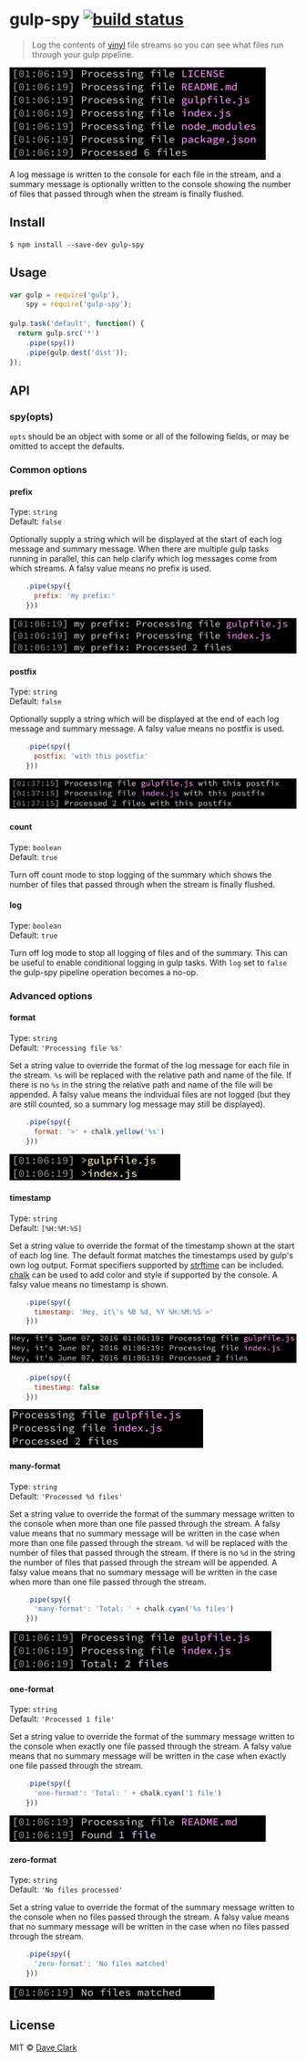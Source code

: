 # gulp-spy [![build status](https://travis-ci.org/dcwarwick/gulp-spy.svg?branch=master)](https://travis-ci.org/dcwarwick/gulp-spy)

> Log the contents of [vinyl](https://github.com/wearefractal/vinyl)
file streams so you can see what files run through
your gulp pipeline.

![](screenshots/defaults.png)

A log message is written to the console for each file in the stream,
and a summary message is optionally written to the console showing the
number of files that passed through when the stream is finally flushed.


## Install

```
$ npm install --save-dev gulp-spy
```


## Usage

```js
var gulp = require('gulp'),
    spy = require('gulp-spy');

gulp.task('default', function() {
  return gulp.src('*')
    .pipe(spy())
    .pipe(gulp.dest('dist'));
});
```


## API


### spy(opts)

`opts` should be an object with some or all of the following fields, or
may be omitted to accept the defaults.


### Common options

#### prefix

Type: `string`  
Default: `false`

Optionally supply a string which will be displayed at the start of each
log message and summary message. When there are multiple gulp tasks
running in parallel, this can help clarify which log messages come
from which streams. A falsy value means no prefix is used.

```js
    .pipe(spy({
      prefix: 'my prefix:'
    }))
```

![](screenshots/prefix.png)

#### postfix

Type: `string`  
Default: `false`

Optionally supply a string which will be displayed at the end of each log
message and summary message. A falsy value means no postfix is used.

```js
    .pipe(spy({
      postfix: 'with this postfix'
    }))
```

![](screenshots/postfix.png)

#### count

Type: `boolean`  
Default: `true`

Turn off count mode to stop logging of the summary which shows the number
of files that passed through when the stream is finally flushed.

#### log

Type: `boolean`  
Default: `true`

Turn off log mode to stop all logging of files and of the summary. This
can be useful to enable conditional logging in gulp tasks. With ```log```
set to ```false``` the gulp-spy pipeline operation becomes a no-op.


### Advanced options

#### format

Type: `string`  
Default: `'Processing file %s'`

Set a string value to override the format of the log message for each file
in the stream. `%s` will be replaced with the relative path and name of
the file. If there is no `%s` in the string the relative path and name
of the file will be appended. A falsy value means the individual files
are not logged (but they are still counted, so a summary log message
may still be displayed).

```js
    .pipe(spy({
      format: '>' + chalk.yellow('%s')
    }))
```

![](screenshots/format.png)

#### timestamp

Type: `string`  
Default: `[%H:%M:%S]`

Set a string value to override the format of the timestamp shown at the
start of each log line. The default format matches the timestamps used
by gulp's own log output. Format specifiers supported by
[strftime](https://www.npmjs.com/package/strftime) can be included.
[chalk](https://www.npmjs.com/package/chalk)
can be used to add color and style if supported by the console. A falsy
value means no timestamp is shown.

```js
    .pipe(spy({
      timestamp: 'Hey, it\'s %B %d, %Y %H:%M:%S >'
    }))
```

![](screenshots/timestamp1.png)

```js
    .pipe(spy({
      timestamp: false
    }))
```

![](screenshots/timestamp2.png)

#### many-format

Type: `string`  
Default: `'Processed %d files'`

Set a string value to override the format of the summary message written
to the console when more than one file passed through the stream. A falsy
value means that no summary message will be written in the case when more
than one file passed through the stream. `%d` will be replaced with the
number of files that passed through the stream. If there is no `%d` in
the string the number of files that passed through the stream will be
appended. A falsy value means that no summary message will be written
in the case when more than one file passed through the stream.

```js
    .pipe(spy({
      'many-format': 'Total: ' + chalk.cyan('%s files')
    }))
```

![](screenshots/many-format.png)

#### one-format

Type: `string`  
Default: `'Processed 1 file'`

Set a string value to override the format of the summary message written
to the console when exactly one file passed through the stream. A falsy
value means that no summary message will be written in the case when
exactly one file passed through the stream.

```js
    .pipe(spy({
      'one-format': 'Total: ' + chalk.cyan('1 file')
    }))
```

![](screenshots/one-format.png)

#### zero-format

Type: `string`  
Default: `'No files processed'`

Set a string value to override the format of the summary message written
to the console when no files passed through the stream. A falsy value
means that no summary message will be written in the case when no files
passed through the stream.

```js
    .pipe(spy({
      'zero-format': 'No files matched'
    }))
```

![](screenshots/zero-format.png)


## License

MIT © [Dave Clark](http://github.com/dcwarwick)

